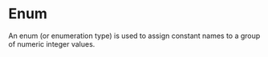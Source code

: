 # Enum

An enum (or enumeration type) is used to assign constant names to a group of numeric integer values.
